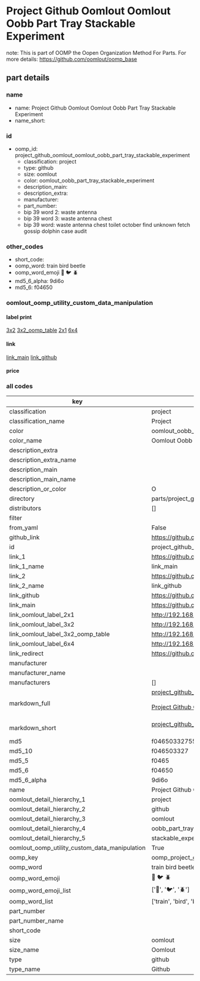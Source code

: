 # Project Github Oomlout Oomlout Oobb Part Tray Stackable Experiment  

note: This is part of OOMP the Oopen Organization Method For Parts. For more details: https://github.com/oomlout/oomp_base

##  part details
  







### name
* name: Project Github Oomlout Oomlout Oobb Part Tray Stackable Experiment
* name_short: 
### id
* oomp_id: project_github_oomlout_oomlout_oobb_part_tray_stackable_experiment
  * classification: project
  * type: github
  * size: oomlout
  * color: oomlout_oobb_part_tray_stackable_experiment
  * description_main: 
  * description_extra: 
  * manufacturer: 
  * part_number: 
  * bip 39 word 2: waste antenna
  * bip 39 word 3: waste antenna chest
  * bip 39 word: waste antenna chest toilet october find unknown fetch gossip dolphin case audit

### other_codes
* short_code: 
* oomp_word: train bird beetle
* oomp_word_emoji :train: :bird: :beetle:
* md5_6_alpha: 9di6o
* md5_6: f04650






### oomlout_oomp_utility_custom_data_manipulation
#### label print
[3x2](http://192.168.1.245:1112/?label=oomp%209di6o)
[3x2_oomp_table](http://192.168.1.108:1112/?label=oomp%209di6o)
[2x1](http://192.168.1.242:1112/?label=oomp%209di6o)
[6x4](http://192.168.1.55:1112/?label=oomp%209di6o)    

#### link

[link_main](https://github.com/oomlout/oomlout_oomp_version_1_messy/tree/main/parts/project_github_oomlout_oomlout_oobb_part_tray_stackable_experiment) [link_github](https://github.com/oomlout/oomlout_oomp_version_1_messy/tree/main/parts/project_github_oomlout_oomlout_oobb_part_tray_stackable_experiment)                             

#### price







### all codes 
| key | value |  
| --- | --- |  
| classification | project |  
| classification_name | Project |  
| color | oomlout_oobb_part_tray_stackable_experiment |  
| color_name | Oomlout Oobb Part Tray Stackable Experiment |  
| description_extra |  |  
| description_extra_name |  |  
| description_main |  |  
| description_main_name |  |  
| description_or_color | O  |  
| directory | parts/project_github_oomlout_oomlout_oobb_part_tray_stackable_experiment |  
| distributors | [] |  
| filter |  |  
| from_yaml | False |  
| github_link | https://github.com/oomlout/oomlout_oomp_part_src/tree/main/parts/project_github_oomlout_oomlout_oobb_part_tray_stackable_experiment |  
| id | project_github_oomlout_oomlout_oobb_part_tray_stackable_experiment |  
| link_1 | https://github.com/oomlout/oomlout_oomp_version_1_messy/tree/main/parts/project_github_oomlout_oomlout_oobb_part_tray_stackable_experiment |  
| link_1_name | link_main |  
| link_2 | https://github.com/oomlout/oomlout_oomp_version_1_messy/tree/main/parts/project_github_oomlout_oomlout_oobb_part_tray_stackable_experiment |  
| link_2_name | link_github |  
| link_github | https://github.com/oomlout/oomlout_oomp_version_1_messy/tree/main/parts/project_github_oomlout_oomlout_oobb_part_tray_stackable_experiment |  
| link_main | https://github.com/oomlout/oomlout_oomp_version_1_messy/tree/main/parts/project_github_oomlout_oomlout_oobb_part_tray_stackable_experiment |  
| link_oomlout_label_2x1 | http://192.168.1.242:1112/?label=oomp%209di6o |  
| link_oomlout_label_3x2 | http://192.168.1.245:1112/?label=oomp%209di6o |  
| link_oomlout_label_3x2_oomp_table | http://192.168.1.108:1112/?label=oomp%209di6o |  
| link_oomlout_label_6x4 | http://192.168.1.55:1112/?label=oomp%209di6o |  
| link_redirect | https://github.com/oomlout/oomlout_oomp_version_1_messy/tree/main/parts/project_github_oomlout_oomlout_oobb_part_tray_stackable_experiment |  
| manufacturer |  |  
| manufacturer_name |  |  
| manufacturers | [] |  
| markdown_full | [project_github_oomlout_oomlout_oobb_part_tray_stackable_experiment](none)<br>[](none)<br>[Project Github Oomlout Oomlout Oobb Part Tray Stackable Experiment](none)<br><br> |  
| markdown_short | [project_github_oomlout_oomlout_oobb_part_tray_stackable_experiment](none)<br><br> |  
| md5 | f046503327555dbd5acc8e3c4f0277bd |  
| md5_10 | f046503327 |  
| md5_5 | f0465 |  
| md5_6 | f04650 |  
| md5_6_alpha | 9di6o |  
| name | Project Github Oomlout Oomlout Oobb Part Tray Stackable Experiment |  
| oomlout_detail_hierarchy_1 | project |  
| oomlout_detail_hierarchy_2 | github |  
| oomlout_detail_hierarchy_3 | oomlout |  
| oomlout_detail_hierarchy_4 | oobb_part_tray |  
| oomlout_detail_hierarchy_5 | stackable_experiment |  
| oomlout_oomp_utility_custom_data_manipulation | True |  
| oomp_key | oomp_project_github_oomlout_oomlout_oobb_part_tray_stackable_experiment |  
| oomp_word | train bird beetle |  
| oomp_word_emoji | :train: :bird: :beetle: |  
| oomp_word_emoji_list | [':train:', ':bird:', ':beetle:'] |  
| oomp_word_list | ['train', 'bird', 'beetle'] |  
| part_number |  |  
| part_number_name |  |  
| short_code |  |  
| size | oomlout |  
| size_name | Oomlout |  
| type | github |  
| type_name | Github |  
